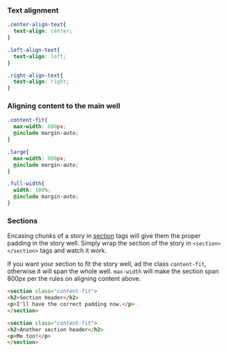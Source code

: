 ### Text alignment

```css
.center-align-text{
  text-align: center;
}

.left-align-text{
  text-align: left;
}

.right-align-text{
  text-align: right;
}
```


### Aligning content to the main well

```css
.content-fit{
  max-width: 600px;
  @include margin-auto;
}

.large{
  max-width: 800px;
  @include margin-auto;
}

.full-width{
  width: 100%;
  @include margin-auto;
}
```


### Sections
Encasing chunks of a story in [section](https://developer.mozilla.org/en-US/docs/Web/Guide/HTML/Using_HTML_sections_and_outlines) tags will give them the proper padding in the story well. Simply wrap the section of the story in `<section></section>` tags and watch it work.

If you want your section to fit the story well, ad the class `content-fit`, otherwise it will span the whole well. `max-width` will make the section span 800px per the rules on aligning content above.

```html
<section class="content-fit">
<h2>Section header</h2>
<p>I'll have the correct padding now.</p>
</section>

<section class="content-fit">
<h2>Another section header</h2>
<p>Me too!</p>
</section>

```








